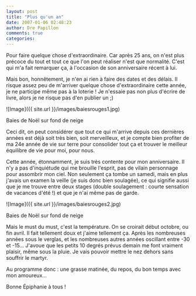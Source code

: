 ```yaml
---
layout: post
title: "Plus qu'un an"
date: 2007-01-06 02:48:23
author: Dre Papillon
comments: true
categories: 
---
```



Pour faire quelque chose d'extraordinaire. Car après 25 ans, on n'est plus précoce du tout et tout ce que l'on peut réaliser n'est que normalité. C'est  qui m'a fait remarquer ça, à l'occasion de son anniversaire récent à lui.

Mais bon, honnêtement, je n'en ai rien à faire des dates et des délais. Il risque assez peu de m'arriver quelque chose d'extraordinaire cette année, je ne participe même pas à la loterie ! Je n'essaie pas non plus d'écrire de livre, alors je ne risque pas d'en publier un ;)

![Image]({{ site.url }}/images/baiesrouges1.jpg)
<div class="photoattrib">Baies de Noël sur fond de neige</div>



Ceci dit, on peut considérer que tout ce qui m'arrive depuis ces dernières années est déjà soit très bien, soit merveilleux, et je compte bien profiter de ma 24e année de vie sur terre pour consolider tout ça et trouver le meilleur équilibre de vie pour moi, pour nous.

Cette année, étonnamment, je suis très contente pour mon anniversaire. Il n'y a pas d'inquiétude qui me brouille l'esprit, pas de vilain personnage pour assombrir mon ciel. Non seulement ça tombe un samedi, mais en plus j'avais un examen la veille (je suis donc bien soulagée), ce qui signifie aussi que je me trouve entre deux stages (double soulagement : courte sensation de vacances d'été !) et que je n'ai même pas de garde.

![Image]({{ site.url }}/images/baiesrouges2.jpg)
<div class="photoattrib">Baies de Noël sur fond de neige</div>



Mais le must du must, c'est la température. On se croirait début octobre, ou fin avril. Il fait tellement doux et j'aime tellement ça. Après les nombreuses années sous le verglas, et les nombreuses autres années oscillant entre -30 et -15... J'avoue que les petits 10 degrés prévus demain me font vraiment plaisir, même sous la pluie. Je vais pouvoir mettre le nez dehors sans souffrir le martyr.

Au programme donc : une grasse matinée, du repos, du bon temps avec mon amoureux...

Bonne Épiphanie à tous !
